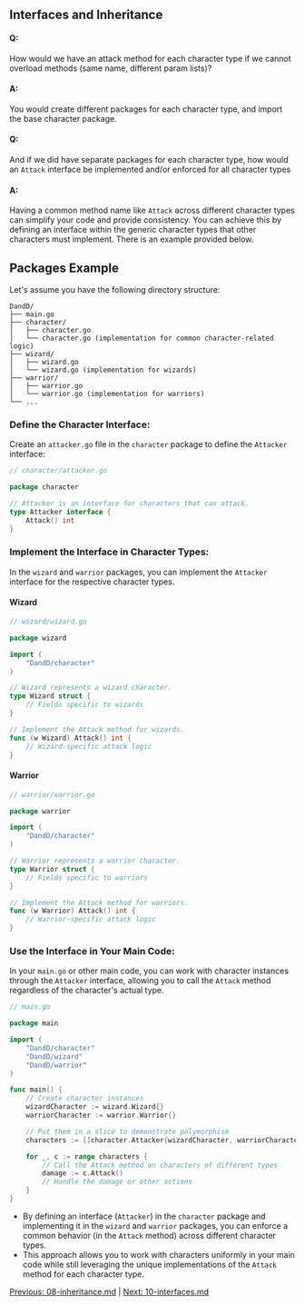 ## Interfaces and Inheritance

#### Q:
How would we have an attack method for each character type if we cannot overload methods (same name, different param lists)? 
#### A:
You would create different packages for each character type, and import the base character package.

#### Q:
And if we did have separate packages for each character type, how would an `Attack` interface be implemented and/or enforced for all character types

#### A:
Having a common method name like `Attack` across different character types can simplify your code and provide consistency. You can achieve this by defining an interface within the generic character types that other characters must implement. There is an example provided below.


## Packages Example

Let's assume you have the following directory structure:

```
DandD/
├── main.go
├── character/
│   ├── character.go
│   └── character.go (implementation for common character-related logic)
├── wizard/
│   ├── wizard.go
│   └── wizard.go (implementation for wizards)
├── warrior/
│   ├── warrior.go
│   └── warrior.go (implementation for warriors)
└── ...
```

### Define the Character Interface:

Create an `attacker.go` file in the `character` package to define the `Attacker` interface:

```go
// character/attacker.go

package character

// Attacker is an interface for characters that can attack.
type Attacker interface {
    Attack() int
}
```

### Implement the Interface in Character Types:

In the `wizard` and `warrior` packages, you can implement the `Attacker` interface for the respective character types.

#### Wizard

```go
// wizard/wizard.go

package wizard

import (
    "DandD/character"
)

// Wizard represents a wizard character.
type Wizard struct {
    // Fields specific to wizards
}

// Implement the Attack method for wizards.
func (w Wizard) Attack() int {
    // Wizard-specific attack logic
}
```

#### Warrior

```go
// warrior/warrior.go

package warrior

import (
    "DandD/character"
)

// Warrior represents a warrior character.
type Warrior struct {
    // Fields specific to warriors
}

// Implement the Attack method for warriors.
func (w Warrior) Attack() int {
    // Warrior-specific attack logic
}
```

### Use the Interface in Your Main Code:

In your `main.go` or other main code, you can work with character instances through the `Attacker` interface, allowing you to call the `Attack` method regardless of the character's actual type.

```go
// main.go

package main

import (
    "DandD/character"
    "DandD/wizard"
    "DandD/warrior"
)

func main() {
    // Create character instances
    wizardCharacter := wizard.Wizard{}
    warriorCharacter := warrior.Warrior{}

    // Put them in a slice to demonstrate polymorphism
    characters := []character.Attacker{wizardCharacter, warriorCharacter}

    for _, c := range characters {
        // Call the Attack method on characters of different types
        damage := c.Attack()
        // Handle the damage or other actions
    }
}
```

- By defining an interface (`Attacker`) in the `character` package and implementing it in the `wizard` and `warrior` packages, you can enforce a common behavior (in the `Attack` method) across different character types. 
- This approach allows you to work with characters uniformly in your main code while still leveraging the unique implementations of the `Attack` method for each character type.

[Previous: 08-inheritance.md](08-inheritance.md) | [Next: 10-interfaces.md](10-interfaces.md)
